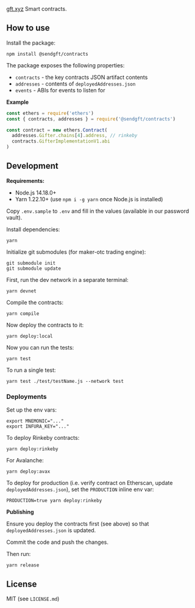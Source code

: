 [gft.xyz](https://gft.xyz) Smart contracts.

## How to use

Install the package:

```
npm install @sendgft/contracts
```

The package exposes the following properties:

* `contracts` - the key contracts JSON artifact contents 
* `addresses` - contents of `deployedAddresses.json`
* `events` - ABIs for events to listen for

**Example**

```js
const ethers = require('ethers')
const { contracts, addresses } = require('@sendgft/contracts')

const contract = new ethers.Contract(
  addresses.Gifter.chains[4].address, // rinkeby
  contracts.GifterImplementationV1.abi
)
```

## Development

**Requirements:**

* Node.js 14.18.0+
* Yarn 1.22.10+ (use `npm i -g yarn` once Node.js is installed)

Copy `.env.sample` to `.env` and fill in the values (available in our password vault).

Install dependencies:

```shell
yarn
```

Initialize git submodules (for maker-otc trading engine):

```shell
git submodule init
git submodule update
```

First, run the dev network in a separate terminal:

```shell
yarn devnet
```

Compile the contracts:

```shell
yarn compile
```

Now deploy the contracts to it:

```shell
yarn deploy:local
```

Now you can run the tests:

```shell
yarn test
```

To run a single test:

```shell
yarn test ./test/testName.js --network test
```

### Deployments

Set up the env vars:

```shell
export MNEMONIC="..."
export INFURA_KEY="..."
```

To deploy Rinkeby contracts:

```shell
yarn deploy:rinkeby
```

For Avalanche:

```shell
yarn deploy:avax
```

To deploy for production (i.e. verify contract on Etherscan, update `deployedAddresses.json`), set the `PRODUCTION` inline env var:

```shell
PRODUCTION=true yarn deploy:rinkeby
```

**Publishing**

Ensure you deploy the contracts first (see above) so that `deployedAddresses.json` is updated.

Commit the code and push the changes.

Then run:

```shell
yarn release
```

## License

MIT (see `LICENSE.md`)
